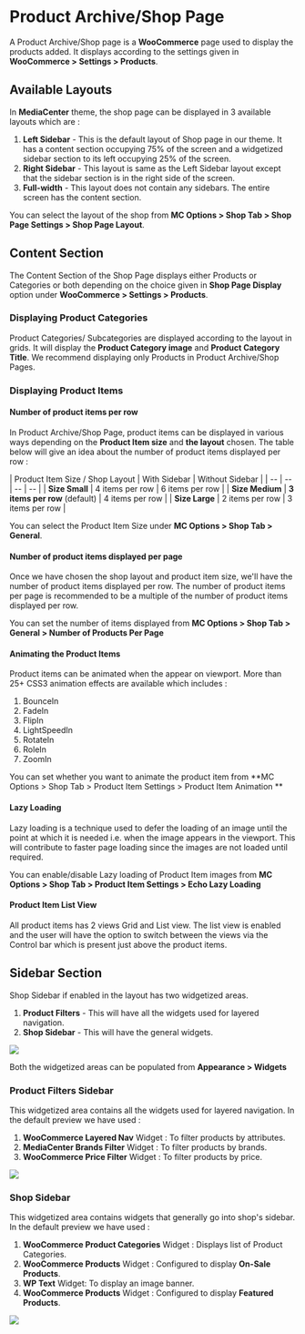 # Product Archive/Shop Page

A Product Archive/Shop page is a **WooCommerce** page used to display the products added. It displays according to the settings given in **WooCommerce > Settings > Products**.

## Available Layouts

In **MediaCenter** theme, the shop page can be displayed in 3 available layouts which are :
1. **Left Sidebar** - This is the default layout of Shop page in our theme. It has a content section occupying 75% of the screen and a widgetized sidebar section to its left occupying 25% of the screen.
2. **Right Sidebar** - This layout is same as the Left Sidebar layout except that the sidebar section is in the right side of the screen.
3. **Full-width** - This layout does not contain any sidebars. The entire screen has the content section.

You can select the layout of the shop from **MC Options > Shop Tab > Shop Page Settings > Shop Page Layout**.

## Content Section

The Content Section of the Shop Page displays either Products or Categories or both depending on the choice given in **Shop Page Display** option under **WooCommerce > Settings > Products**.

### Displaying Product Categories

Product Categories/ Subcategories are displayed according to the layout in grids. It will display the **Product Category image** and **Product Category Title**. We recommend displaying only Products in Product Archive/Shop Pages.

### Displaying Product Items

#### Number of product items per row

In Product Archive/Shop Page, product items can be displayed in various ways depending on the **Product Item size** and **the layout** chosen. The table below will give an idea about the number of product items displayed per row :

| Product Item Size / Shop Layout | With Sidebar | Without Sidebar |
| -- | -- | -- | -- |
| **Size Small** | 4 items per row | 6 items per row |
| **Size Medium** | **3 items per row** (default) | 4 items per row |
| **Size Large** | 2 items per row | 3 items per row |

You can select the Product Item Size under **MC Options > Shop Tab > General**.

#### Number of product items displayed per page

Once we have chosen the shop layout and product item size, we'll have the number of product items displayed per row. The number of product items per page is recommended to be a multiple of the number of product items displayed per row.

You can set the number of items displayed from **MC Options > Shop Tab > General > Number of Products Per Page**

#### Animating the Product Items

Product items can be animated when the appear on viewport. More than 25+ CSS3 animation effects are available which includes :

1. BounceIn
2. FadeIn
3. FlipIn
4. LightSpeedIn
5. RotateIn
6. RoleIn
7. ZoomIn

You can set whether you want to animate the product item from **MC Options > Shop Tab > Product Item Settings > Product Item Animation **

#### Lazy Loading

Lazy loading is a technique used to defer the loading of an image until the point at which it is needed i.e. when the image appears in the viewport. This will contribute to faster page loading since the images are not loaded until required.

You can enable/disable Lazy loading of Product Item images from **MC Options > Shop Tab > Product Item Settings > Echo Lazy Loading**

#### Product Item List View

All product items has 2 views Grid and List view. The list view is enabled and the user will have the option to switch between the views via the Control bar which is present just above the product items.

## Sidebar Section

Shop Sidebar if enabled in the layout has two widgetized areas.

1. **Product Filters** - This will have all the widgets used for layered navigation.
2. **Shop Sidebar** - This will have the general widgets.

![](https://raw.githubusercontent.com/ibndawood/mcwpdoc/master/assets/images/shop-sidebars.png)

Both the widgetized areas can be populated from **Appearance > Widgets**

### Product Filters Sidebar

This widgetized area contains all the widgets used for layered navigation. In the default preview we have used :

1. **WooCommerce Layered Nav** Widget : To filter products by attributes.
2. **MediaCenter Brands Filter** Widget : To filter products by brands.
3. **WooCommerce Price Filter** Widget : To filter products by price.

![](https://raw.githubusercontent.com/ibndawood/mcwpdoc/master/assets/images/sidebar-product-filters.png)

### Shop Sidebar

This widgetized area contains widgets that generally go into shop's sidebar. In the default preview we have used :

1. **WooCommerce Product Categories** Widget : Displays list of Product Categories.
2. **WooCommerce Products** Widget : Configured to display **On-Sale Products**.
3. **WP Text** Widget: To display an image banner.
4. **WooCommerce Products** Widget : Configured to display **Featured Products**.

![](https://raw.githubusercontent.com/ibndawood/mcwpdoc/master/assets/images/sidebar-shop.png)
